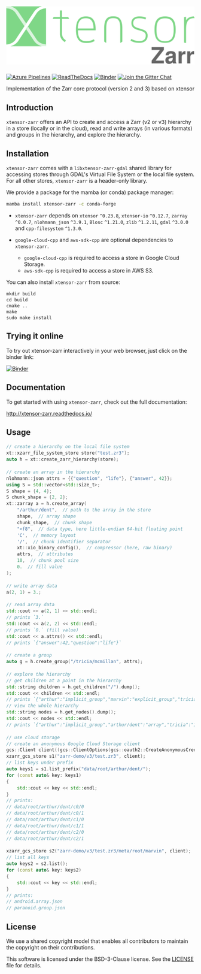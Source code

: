 # ![xtensor-zarr](docs/source/xtensor-zarr.svg)

[![Azure Pipelines](https://dev.azure.com/xtensor-stack/xtensor-stack/_apis/build/status/xtensor-stack.xtensor-zarr?branchName=master)](https://dev.azure.com/xtensor-stack/xtensor-stack/_build/latest?definitionId=9&branchName=master)
[![ReadTheDocs](https://readthedocs.org/projects/xtensor-zarr/badge/?version=latest)](http://xtensor-zarr.readthedocs.io/en/latest)
[![Binder](https://mybinder.org/badge_logo.svg)](https://mybinder.org/v2/gh/xtensor-stack/xtensor-zarr/master?urlpath=lab%2Ftree%2Fexamples)
[![Join the Gitter Chat](https://badges.gitter.im/Join%20Chat.svg)](https://gitter.im/QuantStack/Lobby?utm_source=badge&utm_medium=badge&utm_campaign=pr-badge&utm_content=badge)

Implementation of the Zarr core protocol (version 2 and 3) based on xtensor

## Introduction

`xtensor-zarr` offers an API to create and access a Zarr (v2 or v3) hierarchy in a store (locally or in the cloud), read and write arrays (in various formats) and groups in the hierarchy, and explore the hierarchy.

## Installation

`xtensor-zarr` comes with a `libxtensor-zarr-gdal` shared library for accessing stores through GDAL's Virtual File System or the local file system. For all other stores, `xtensor-zarr` is a header-only library.

We provide a package for the mamba (or conda) package manager:

```bash
mamba install xtensor-zarr -c conda-forge
```

- `xtensor-zarr` depends on `xtensor` `^0.23.8`, `xtensor-io` `^0.12.7`, `zarray` `^0.0.7`, `nlohmann_json` `^3.9.1`, `Blosc` `^1.21.0`, `zlib` `^1.2.11`, `gdal` `^3.0.0` and `cpp-filesystem` `^1.3.0`.

- `google-cloud-cpp` and `aws-sdk-cpp` are optional dependencies to `xtensor-zarr`.

  - `google-cloud-cpp` is required to access a store in Google Cloud Storage.
  - `aws-sdk-cpp` is required to access a store in AWS S3.

You can also install `xtensor-zarr` from source:

```
mkdir build
cd build
cmake ..
make
sudo make install
```

## Trying it online

To try out xtensor-zarr interactively in your web browser, just click on the binder
link:

[![Binder](https://mybinder.org/badge_logo.svg)](https://mybinder.org/v2/gh/xtensor-stack/xtensor-zarr/master?filepath=examples%2Fzarr_v3.ipynb)

## Documentation

To get started with using `xtensor-zarr`, check out the full documentation:

http://xtensor-zarr.readthedocs.io/

## Usage

```cpp
// create a hierarchy on the local file system
xt::xzarr_file_system_store store("test.zr3");
auto h = xt::create_zarr_hierarchy(store);

// create an array in the hierarchy
nlohmann::json attrs = {{"question", "life"}, {"answer", 42}};
using S = std::vector<std::size_t>;
S shape = {4, 4};
S chunk_shape = {2, 2};
xt::zarray a = h.create_array(
    "/arthur/dent",  // path to the array in the store
    shape,  // array shape
    chunk_shape,  // chunk shape
    "<f8",  // data type, here little-endian 64-bit floating point
    'C',  // memory layout
    '/',  // chunk identifier separator
    xt::xio_binary_config(),  // compressor (here, raw binary)
    attrs,  // attributes
    10,  // chunk pool size
    0.  // fill value
);

// write array data
a(2, 1) = 3.;

// read array data
std::cout << a(2, 1) << std::endl;
// prints `3.`
std::cout << a(2, 2) << std::endl;
// prints `0.` (fill value)
std::cout << a.attrs() << std::endl;
// prints `{"answer":42,"question":"life"}`

// create a group
auto g = h.create_group("/tricia/mcmillan", attrs);

// explore the hierarchy
// get children at a point in the hierarchy
std::string children = h.get_children("/").dump();
std::cout << children << std::endl;
// prints `{"arthur":"implicit_group","marvin":"explicit_group","tricia":"implicit_group"}`
// view the whole hierarchy
std::string nodes = h.get_nodes().dump();
std::cout << nodes << std::endl;
// prints `{"arthur":"implicit_group","arthur/dent":"array","tricia":"implicit_group","tricia/mcmillan":"explicit_group"}`

// use cloud storage
// create an anonymous Google Cloud Storage client
gcs::Client client((gcs::ClientOptions(gcs::oauth2::CreateAnonymousCredentials())));
xzarr_gcs_store s1("zarr-demo/v3/test.zr3", client);
// list keys under prefix
auto keys1 = s1.list_prefix("data/root/arthur/dent/");
for (const auto& key: keys1)
{
    std::cout << key << std::endl;
}
// prints:
// data/root/arthur/dent/c0/0
// data/root/arthur/dent/c0/1
// data/root/arthur/dent/c1/0
// data/root/arthur/dent/c1/1
// data/root/arthur/dent/c2/0
// data/root/arthur/dent/c2/1

xzarr_gcs_store s2("zarr-demo/v3/test.zr3/meta/root/marvin", client);
// list all keys
auto keys2 = s2.list();
for (const auto& key: keys2)
{
    std::cout << key << std::endl;
}
// prints:
// android.array.json
// paranoid.group.json
```

## License

We use a shared copyright model that enables all contributors to maintain the
copyright on their contributions.

This software is licensed under the BSD-3-Clause license. See the [LICENSE](LICENSE) file for details.
